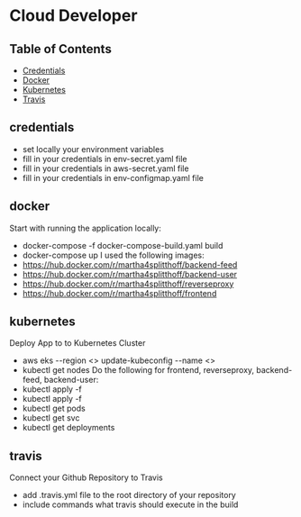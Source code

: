 # Cloud Developer

## Table of Contents

* [Credentials](#credentials)
* [Docker](#docker)
* [Kubernetes](#kubernetes)
* [Travis](#travis)


## credentials
- set locally your environment variables
- fill in your credentials in env-secret.yaml file
- fill in your credentials in aws-secret.yaml file
- fill in your credentials in env-configmap.yaml file

## docker
Start with running the application locally:
- docker-compose -f docker-compose-build.yaml build
- docker-compose up 
I used the following images:
- https://hub.docker.com/r/martha4splitthoff/backend-feed
- https://hub.docker.com/r/martha4splitthoff/backend-user
- https://hub.docker.com/r/martha4splitthoff/reverseproxy
- https://hub.docker.com/r/martha4splitthoff/frontend


## kubernetes
Deploy App to to Kubernetes Cluster
- aws eks --region <> update-kubeconfig --name <>
- kubectl get nodes
Do the following for frontend, reverseproxy, backend-feed, backend-user:
- kubectl apply -f <service-file-names>
- kubectl apply -f <deployment-file-names>
- kubectl get pods
- kubectl get svc
- kubectl get deployments

## travis
Connect your Github Repository to Travis
- add .travis.yml file to the root directory of your repository
- include commands what travis should execute in the build





